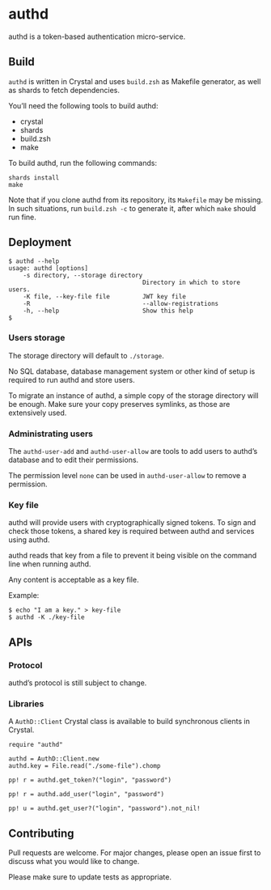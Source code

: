 
# authd

authd is a token-based authentication micro-service.

## Build

`authd` is written in Crystal and uses `build.zsh` as Makefile generator, as
well as shards to fetch dependencies.

You’ll need the following tools to build authd:

  - crystal
  - shards
  - build.zsh
  - make

To build authd, run the following commands:

```
shards install
make
```

Note that if you clone authd from its repository, its `Makefile` may be missing.
In such situations, run `build.zsh -c` to generate it, after which `make` should run fine.

## Deployment

```
$ authd --help
usage: authd [options]
    -s directory, --storage directory
                                     Directory in which to store users.
    -K file, --key-file file         JWT key file
    -R                               --allow-registrations
    -h, --help                       Show this help
$
```

### Users storage

The storage directory will default to `./storage`.

No SQL database, database management system or other kind of setup is required to run authd and store users.

To migrate an instance of authd, a simple copy of the storage directory will be enough.
Make sure your copy preserves symlinks, as those are extensively used.

### Administrating users

The `authd-user-add` and `authd-user-allow` are tools to add users to authd’s database and to edit their permissions.

The permission level `none` can be used in `authd-user-allow` to remove a permission.

### Key file

authd will provide users with cryptographically signed tokens.
To sign and check those tokens, a shared key is required between authd and services using authd.

authd reads that key from a file to prevent it being visible on the command line when running authd.

Any content is acceptable as a key file.

Example:

```
$ echo "I am a key." > key-file
$ authd -K ./key-file
```

## APIs

### Protocol

authd’s protocol is still subject to change.

### Libraries

A `AuthD::Client` Crystal class is available to build synchronous clients in Crystal.

```crystal
require "authd"

authd = AuthD::Client.new
authd.key = File.read("./some-file").chomp

pp! r = authd.get_token?("login", "password")

pp! r = authd.add_user("login", "password")

pp! u = authd.get_user?("login", "password").not_nil!
```

## Contributing

Pull requests are welcome. For major changes, please open an issue first to discuss what you would like to change.

Please make sure to update tests as appropriate.

